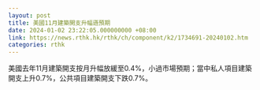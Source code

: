 ```yaml
---
layout: post
title: 美國11月建築開支升幅遜預期
date: 2024-01-02 23:22:05.000000000 +08:00
link: https://news.rthk.hk/rthk/ch/component/k2/1734691-20240102.htm
categories: rthk
---
```


美國去年11月建築開支按月升幅放緩至0.4%，小過市場預期；當中私人項目建築開支上升0.7%，公共項目建築開支下跌0.7%。
